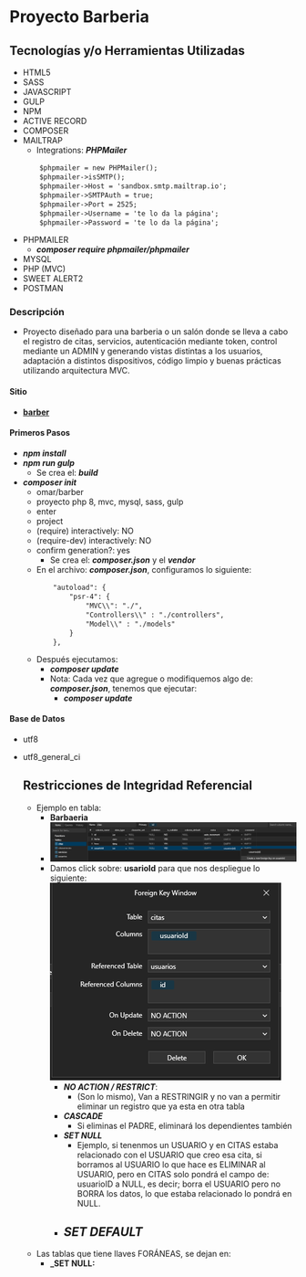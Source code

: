 # Proyecto Barberia

## Tecnologías y/o Herramientas Utilizadas

- HTML5
- SASS
- JAVASCRIPT
- GULP
- NPM
- ACTIVE RECORD
- COMPOSER
- MAILTRAP
    - Integrations: **_PHPMailer_**
    ```
        $phpmailer = new PHPMailer();
        $phpmailer->isSMTP();
        $phpmailer->Host = 'sandbox.smtp.mailtrap.io';
        $phpmailer->SMTPAuth = true;
        $phpmailer->Port = 2525;
        $phpmailer->Username = 'te lo da la página';
        $phpmailer->Password = 'te lo da la página';
    ```
- PHPMAILER
    - **_composer require phpmailer/phpmailer_**
- MYSQL
- PHP (MVC)
- SWEET ALERT2
- POSTMAN

### Descripción

- Proyecto diseñado para una barberia o un salón donde se lleva a cabo el registro de citas, servicios, autenticación mediante token, control mediante un ADMIN y generando vistas distintas a los usuarios, adaptación a distintos dispositivos, código limpio y buenas prácticas utilizando arquitectura MVC.

#### Sitio

- **[barber]()**

#### Primeros Pasos

- **_npm install_**
- **_npm run gulp_**
    - Se crea el: **_build_**
- **_composer init_**
    - omar/barber
    - proyecto php 8, mvc, mysql, sass, gulp
    - enter
    - project
    - (require) interactively: NO
    - (require-dev) interactively: NO
    - confirm generation?: yes
        - Se crea el: **_composer.json_** y el **_vendor_**
    - En el archivo: **_composer.json_**, configuramos lo siguiente:
        ```
            "autoload": {
                "psr-4": {
                    "MVC\\": "./",
                    "Controllers\\" : "./controllers",
                    "Model\\" : "./models"
                }
            },
        ```
    - Después ejecutamos:
        - **_composer update_**
        - Nota: Cada vez que agregue o modifiquemos algo de: **_composer.json_**, tenemos que ejecutar:
            - **_composer update_**

#### Base de Datos

- utf8
- utf8_general_ci

    ## Restricciones de Integridad Referencial
    
    - Ejemplo en tabla:
        - **Barbaeria**
        - ![alt text](image.png)
        - Damos click sobre: **usarioId** para que nos despliegue lo siguiente:
        ![alt text](image-1.png)
            - **_NO ACTION / RESTRICT_**:
                - (Son lo mismo), Van a RESTRINGIR y no van a permitir eliminar un registro que ya esta en otra tabla
            - **_CASCADE_**
                - Si eliminas el PADRE, eliminará los dependientes también
            - **_SET NULL_**
                - Ejemplo, si tenenmos un USUARIO y en CITAS estaba relacionado con el USUARIO que creo esa cita, si borramos al USUARIO lo que hace es ELIMINAR al USUARIO, pero en CITAS solo pondrá el campo de: usuarioID a NULL, es decir; borra el USUARIO pero no BORRA los datos, lo que estaba relacionado lo pondrá en NULL.
            - **_SET DEFAULT_**
                - 
    - Las tablas que tiene llaves FORÁNEAS, se dejan en:
        - **_SET NULL:**